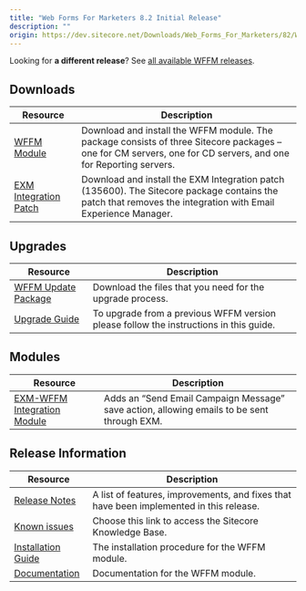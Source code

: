 ```yaml
---
title: "Web Forms For Marketers 8.2 Initial Release"
description: ""
origin: https://dev.sitecore.net/Downloads/Web_Forms_For_Marketers/82/Web_Forms_For_Marketers_82_Initial_Version
---
```


  <Alert variant='warning' mb={4}>
    <AlertIcon />
    

Looking for **a different release**? See [all available WFFM releases](/downloads/Web_Forms_For_Marketers).


  </Alert>
  

## Downloads

 | Resource | Description |
 | --- | --- |
 | [WFFM Module](https://scdp.blob.core.windows.net/downloads/Web%20Forms%20For%20Marketers/82/Web%20Forms%20For%20Marketers%2082%20Initial%20Version/Secure/Web%20Forms%20for%20Marketers%208.2%20rev.%20160801%20NOT%20SC%20PACKAGE.zip) | Download and install the WFFM module. The package consists of three Sitecore packages – one for CM servers, one for CD servers, and one for Reporting servers. |
 | [EXM Integration Patch](https://scdp.blob.core.windows.net/downloads/Web%20Forms%20For%20Marketers/82/Web%20Forms%20For%20Marketers%2082%20Initial%20Version/Secure/Web%20Forms%20for%20Marketers%208.2%20rev.%20160801%20Hotfix%20135600.zip) | Download and install the EXM Integration patch (135600). The Sitecore package contains the patch that removes the integration with Email Experience Manager. |

## Upgrades

 | Resource | Description |
 | --- | --- |
 | [WFFM Update Package](https://scdp.blob.core.windows.net/downloads/Web%20Forms%20For%20Marketers/82/Web%20Forms%20For%20Marketers%2082%20Initial%20Version/Secure/Web%20Forms%20for%20Marketers%208.2%20rev.%20160801%20(update%20package)%20NOT%20SC%20PACKAGE.zip) | Download the files that you need for the upgrade process. |
 | [Upgrade Guide](https://scdp.blob.core.windows.net/downloads/Web%20Forms%20For%20Marketers/82/Web%20Forms%20For%20Marketers%2082%20Initial%20Version/Secure/WFFM-82-Upgrade-Guide.pdf) | To upgrade from a previous WFFM version please follow the instructions in this guide. |

## Modules

 | Resource | Description |
 | --- | --- |
 | [EXM-WFFM Integration Module](https://scdp.blob.core.windows.net/downloads/Web%20Forms%20For%20Marketers/Web%20Forms%20For%20Marketers%2081/Web%20Forms%20For%20Marketers%2081%20Update3/Secure/EXM-WFFM%201.0.0%20rev.%20170918.zip) | Adds an “Send Email Campaign Message” save action, allowing emails to be sent through EXM. |

## Release Information

 | Resource | Description |
 | --- | --- |
 | [Release Notes](/downloads/Web_Forms_For_Marketers/82/Web_Forms_For_Marketers_82_Initial_Version/Release_Notes) | A list of features, improvements, and fixes that have been implemented in this release. |
 | [Known issues](https://kb.sitecore.net/articles/631685) | Choose this link to access the Sitecore Knowledge Base. |
 | [Installation Guide](https://scdp.blob.core.windows.net/downloads/Web%20Forms%20For%20Marketers/82/Web%20Forms%20For%20Marketers%2082%20Initial%20Version/Secure/WFFM-82-Installation-Guide.pdf) | The installation procedure for the WFFM module. |
 | [Documentation](https://doc.sitecore.com/developers/82/web-forms-for-marketers/en/index-en.html) | Documentation for the WFFM module. |